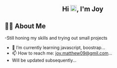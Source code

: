 <h2 align="center">Hi <img src="https://raw.githubusercontent.com/MartinHeinz/MartinHeinz/master/wave.gif" width="20px">, I'm Joy</h2>



## 🙋‍♂️ About Me

-Still honing my skills and trying out small projects 
- 🌱 I’m currently learning javascript, boostrap...
- 📫 How to reach me: joy.matthew09@gmil.com...
- Will be updated subsequently...
<!--
**jo-esign/jo-esign** is a ✨ _special_ ✨ repository because its `README.md` (this file) appears on your GitHub profile.

Here are some ideas to get you started:

- 🔭 I’m currently working on ...

- 👯 I’m looking to collaborate on ...
- 🤔 I’m looking for help with ...
- 💬 Ask me about ...
- 📫 How to reach me: joy.matthew09@gmil.com...
- 😄 Pronouns: ...
- ⚡ Fun fact: ...
-->
